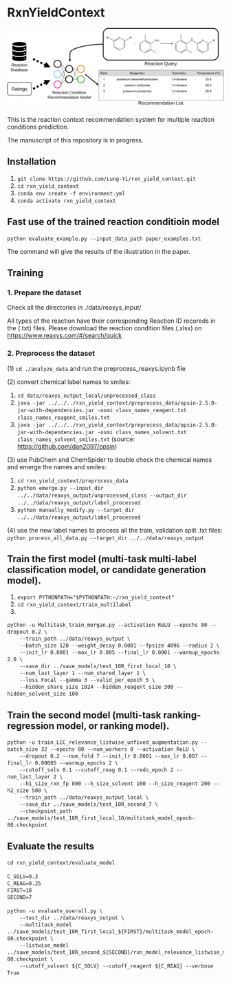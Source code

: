 # RxnYieldContext

![alt text](saved_figures/abstract.svg)

This is the reaction context recommendation system for multiple reaction conditions prediction.

The manuscript of this repository is in progress.

## Installation
1. `git clone https://github.com/Lung-Yi/rxn_yield_context.git`
2. `cd rxn_yield_context`
3. `conda env create -f environment.yml`
4. `conda activate rxn_yield_context`

## Fast use of the trained reaction conditioin model
```
python evaluate_example.py --input_data_path paper_examples.txt
```
The command will give the results of the illustration in the paper.

## Training
### 1. Prepare the dataset
Check all the directories in ./data/reaxys_input/

All types of the reaction have their corresponding Reaction ID recoreds in the (.txt) files. Please download the reaction condition files (.xlsx) on https://www.reaxys.com/#/search/quick

### 2. Preprocess the dataset
(1)
`cd ./analyze_data`
and run the preprocess_reaxys.ipynb file

(2) convert chemical label names to smiles:
1. `cd data/reaxys_output_local/unprocessed_class`
2. `java -jar ../../../rxn_yield_context/preprocess_data/opsin-2.5.0-jar-with-dependencies.jar -osmi class_names_reagent.txt class_names_reagent_smiles.txt`
3. `java -jar ../../../rxn_yield_context/preprocess_data/opsin-2.5.0-jar-with-dependencies.jar -osmi class_names_solvent.txt class_names_solvent_smiles.txt`
(source: https://github.com/dan2097/opsin)

(3) use PubChem and ChemSpider to double check the chemical names and emerge the names and smiles:
1. `cd rxn_yield_context/preprocess_data`
2. `python emerge.py --input_dir ../../data/reaxys_output/unprocessed_class --output_dir ../../data/reaxys_output/label_processed`
3. `python manually_modify.py --target_dir ../../data/reaxys_output/label_processed`

(4) use the new label names to process all the train, validation split .txt files:
`python process_all_data.py --target_dir ../../data/reaxys_output`

## Train the first model (multi-task multi-label classification model, or candidate generation model).
1. `export PYTHONPATH="$PYTHONPATH:~/rxn_yield_context"`
2. `cd rxn_yield_context/train_multilabel`
3. 
```
python -u Multitask_train_morgan.py --activation ReLU --epochs 80 --dropout 0.2 \
    --train_path ../data/reaxys_output \
    --batch_size 128 --weight_decay 0.0001 --fpsize 4096 --radius 2 \
    --init_lr 0.0001 --max_lr 0.005 --final_lr 0.0001 --warmup_epochs 2.0 \
    --save_dir ../save_models/test_10R_first_local_10 \
    --num_last_layer 1 --num_shared_layer 1 \
    --loss Focal --gamma 3 --valid_per_epoch 5 \ 
    --hidden_share_size 1024 --hidden_reagent_size 300 --hidden_solvent_size 100
```

## Train the second model (multi-task ranking-regression model, or ranking model).
```
python -u train_LCC_relevance_listwise_unfixed_augmentation.py --batch_size 32 --epochs 80 --num_workers 0 --activation ReLU \
    --dropout 0.2 --num_fold 7 --init_lr 0.0001 --max_lr 0.007 --final_lr 0.00005 --warmup_epochs 2 \
    --cutoff_solv 0.1 --cutoff_reag 0.1 --redo_epoch 2 --num_last_layer 2 \
    --h1_size_rxn_fp 800 --h_size_solvent 100 --h_size_reagent 200 --h2_size 500 \
    --train_path ../data/reaxys_output_local \
    --save_dir ../save_models/test_10R_second_7 \
    --checkpoint_path ../save_models/test_10R_first_local_10/multitask_model_epoch-80.checkpoint
```

## Evaluate the results

```
cd rxn_yield_context/evaluate_model

C_SOLV=0.3
C_REAG=0.25
FIRST=10
SECOND=7

python -u evaluate_overall.py \
    --test_dir ../data/reaxys_output \
    --multitask_model ../save_models/test_10R_first_local_${FIRST}/multitask_model_epoch-80.checkpoint \
    --listwise_model ../save_models/test_10R_second_${SECOND}/rxn_model_relevance_listwise_morgan_epoch-80.checkpoint \
    --cutoff_solvent ${C_SOLV} --cutoff_reagent ${C_REAG} --verbose True
```